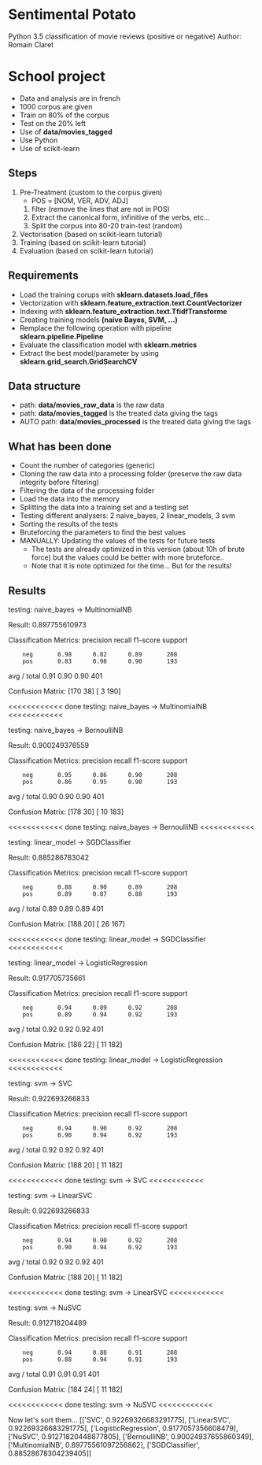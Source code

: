 # Sentimental Potato
Python 3.5 classification of movie reviews (positive or negative)
Author: Romain Claret

# School project
- Data and analysis are in french
- 1000 corpus are given
- Train on 80% of the corpus
- Test on the 20% left
- Use of **data/movies_tagged**
- Use Python
- Use of scikit-learn

## Steps
1. Pre-Treatment (custom to the corpus given)
    - POS = [NOM, VER, ADV, ADJ]
    1. filter (remove the lines that are not in POS)
    2. Extract the canonical form, infinitive of the verbs, etc...
    3. Split the corpus into 80-20 train-test (random)
2. Vectorisation (based on scikit-learn tutorial)
3. Training (based on scikit-learn tutorial)
4. Evaluation (based on scikit-learn tutorial)

## Requirements
- Load the training corups with **sklearn.datasets.load_files**
- Vectorization with **sklearn.feature_extraction.text.CountVectorizer**
- Indexing with **sklearn.feature_extraction.text.TfidfTransforme**
- Creating training models **(naive Bayes, SVM, …)**
- Remplace the following operation with pipeline **sklearn.pipeline.Pipeline**
- Evaluate the classification model with **sklearn.metrics**
- Extract the best model/parameter by using **sklearn.grid_search.GridSearchCV**

## Data structure
- path: **data/movies_raw_data** is the raw data
- path: **data/movies_tagged** is the treated data giving the tags
- AUTO path: **data/movies_processed** is the treated data giving the tags

## What has been done
- Count the number of categories (generic)
- Cloning the raw data into a processing folder (preserve the raw data integrity before filtering)
- Filtering the data of the processing folder
- Load the data into the memory
- Splitting the data into a training set and a testing set
- Testing different analysers: 2 naive_bayes, 2 linear_models, 3 svm
- Sorting the results of the tests
- Bruteforcing the parameters to find the best values
- MANUALLY: Updating the values of the tests for future tests
    - The tests are already optimized in this version (about 10h of brute force) but the values could be better with more bruteforce..
    - Note that it is note optimized for the time... But for the results!
    
## Results
>>>>>>>>>>>
testing: naive_bayes -> MultinomialNB
>>>>>>>>>>>

Result:  0.897755610973

Classification Metrics:
             precision    recall  f1-score   support

        neg       0.98      0.82      0.89       208
        pos       0.83      0.98      0.90       193

avg / total       0.91      0.90      0.90       401


Confusion Matrix:
[170  38]
[  3 190]

<<<<<<<<<<<<
done testing: naive_bayes -> MultinomialNB
<<<<<<<<<<<<


>>>>>>>>>>>
testing: naive_bayes -> BernoulliNB
>>>>>>>>>>>

Result:  0.900249376559

Classification Metrics:
             precision    recall  f1-score   support

        neg       0.95      0.86      0.90       208
        pos       0.86      0.95      0.90       193

avg / total       0.90      0.90      0.90       401


Confusion Matrix:
[178  30]
[ 10 183]

<<<<<<<<<<<<
done testing: naive_bayes -> BernoulliNB
<<<<<<<<<<<<


>>>>>>>>>>>
testing: linear_model -> SGDClassifier
>>>>>>>>>>>

Result:  0.885286783042

Classification Metrics:
             precision    recall  f1-score   support

        neg       0.88      0.90      0.89       208
        pos       0.89      0.87      0.88       193

avg / total       0.89      0.89      0.89       401


Confusion Matrix:
[188  20]
[ 26 167]

<<<<<<<<<<<<
done testing: linear_model -> SGDClassifier
<<<<<<<<<<<<


>>>>>>>>>>>
testing: linear_model -> LogisticRegression
>>>>>>>>>>>

Result:  0.917705735661

Classification Metrics:
             precision    recall  f1-score   support

        neg       0.94      0.89      0.92       208
        pos       0.89      0.94      0.92       193

avg / total       0.92      0.92      0.92       401


Confusion Matrix:
[186  22]
[ 11 182]

<<<<<<<<<<<<
done testing: linear_model -> LogisticRegression
<<<<<<<<<<<<


>>>>>>>>>>>
testing: svm -> SVC
>>>>>>>>>>>

Result:  0.922693266833

Classification Metrics:
             precision    recall  f1-score   support

        neg       0.94      0.90      0.92       208
        pos       0.90      0.94      0.92       193

avg / total       0.92      0.92      0.92       401


Confusion Matrix:
[188  20]
[ 11 182]

<<<<<<<<<<<<
done testing: svm -> SVC
<<<<<<<<<<<<


>>>>>>>>>>>
testing: svm -> LinearSVC
>>>>>>>>>>>

Result:  0.922693266833

Classification Metrics:
             precision    recall  f1-score   support

        neg       0.94      0.90      0.92       208
        pos       0.90      0.94      0.92       193

avg / total       0.92      0.92      0.92       401


Confusion Matrix:
[188  20]
[ 11 182]

<<<<<<<<<<<<
done testing: svm -> LinearSVC
<<<<<<<<<<<<


>>>>>>>>>>>
testing: svm -> NuSVC
>>>>>>>>>>>

Result:  0.912718204489

Classification Metrics:
             precision    recall  f1-score   support

        neg       0.94      0.88      0.91       208
        pos       0.88      0.94      0.91       193

avg / total       0.91      0.91      0.91       401


Confusion Matrix:
[184  24]
[ 11 182]

<<<<<<<<<<<<
done testing: svm -> NuSVC
<<<<<<<<<<<<

Now let's sort them...
[['SVC', 0.92269326683291775], ['LinearSVC', 0.92269326683291775], ['LogisticRegression', 0.9177057356608479], ['NuSVC', 0.91271820448877805], ['BernoulliNB', 0.90024937655860349], ['MultinomialNB', 0.89775561097256862], ['SGDClassifier', 0.88528678304239405]]
